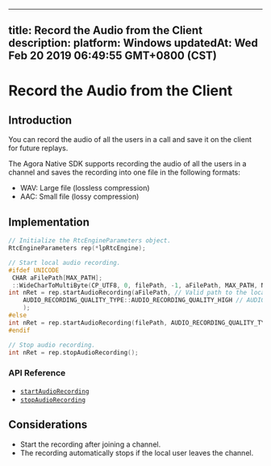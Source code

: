 
---
title: Record the Audio from the Client
description: 
platform: Windows
updatedAt: Wed Feb 20 2019 06:49:55 GMT+0800 (CST)
---
# Record the Audio from the Client
## Introduction

You can record the audio of all the users in a call and save it on the client for future replays. 

The Agora Native SDK supports recording the audio of all the users in a channel and saves the recording into one file in the following formats: 

- WAV: Large file (lossless compression)
- AAC: Small file (lossy compression)

## Implementation

````C++
// Initialize the RtcEngineParameters object.
RtcEngineParameters rep(*lpRtcEngine);

// Start local audio recording. 
#ifdef UNICODE
 CHAR aFilePath[MAX_PATH];
 ::WideCharToMultiByte(CP_UTF8, 0, filePath, -1, aFilePath, MAX_PATH, NULL, NULL);
int nRet = rep.startAudioRecording(aFilePath, // Valid path to the local recording file.
	AUDIO_RECORDING_QUALITY_TYPE::AUDIO_RECORDING_QUALITY_HIGH // AUDIO_RECORDING_QUALITY_HIGH|MEDIUM|LOW
	);
#else
int nRet = rep.startAudioRecording(filePath, AUDIO_RECORDING_QUALITY_TYPE::AUDIO_RECORDING_QUALITY_HIGH);
#endif

// Stop audio recording. 
int nRet = rep.stopAudioRecording();

````

### API Reference

* [`startAudioRecording`](https://docs.agora.io/en/Interactive%20Broadcast/API%20Reference/cpp/classagora_1_1rtc_1_1_rtc_engine_parameters.html#acb567614081900eaaf94d02b7c809af5)
* [`stopAudioRecording`](https://docs.agora.io/en/Interactive%20Broadcast/API%20Reference/cpp/classagora_1_1rtc_1_1_rtc_engine_parameters.html#ac5f5a19d5f32d7f7d7d2765caafcdaec)

## Considerations

- Start the recording after joining a channel.
- The recording automatically stops if the local user leaves the channel. 
